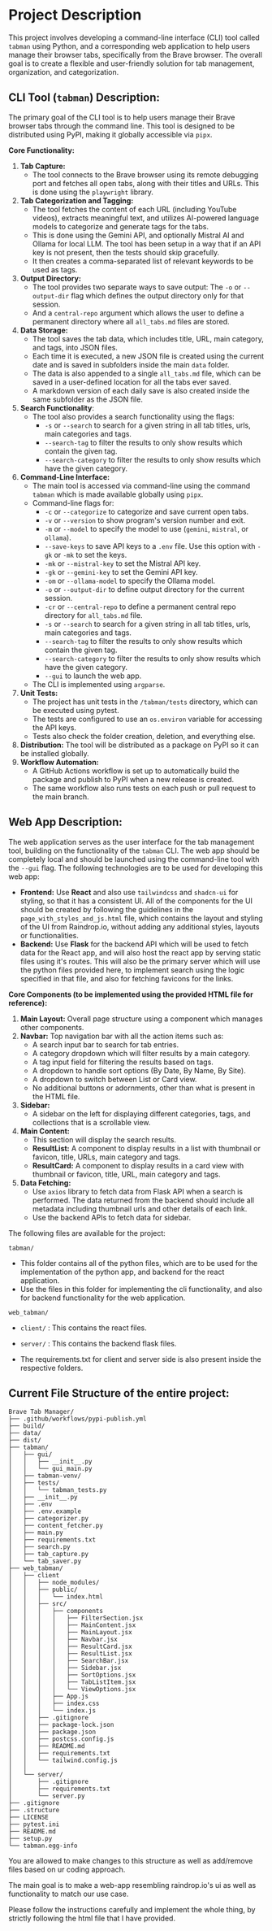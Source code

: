 # Project Description

This project involves developing a command-line interface (CLI) tool called `tabman` using Python, and a corresponding web application to help users manage their browser tabs, specifically from the Brave browser. The overall goal is to create a flexible and user-friendly solution for tab management, organization, and categorization.

## CLI Tool (`tabman`) Description:

The primary goal of the CLI tool is to help users manage their Brave browser tabs through the command line. This tool is designed to be distributed using PyPI, making it globally accessible via `pipx`.

**Core Functionality:**

1.  **Tab Capture:**
    *   The tool connects to the Brave browser using its remote debugging port and fetches all open tabs, along with their titles and URLs. This is done using the `playwright` library.
2.  **Tab Categorization and Tagging:**
    *   The tool fetches the content of each URL (including YouTube videos), extracts meaningful text, and utilizes AI-powered language models to categorize and generate tags for the tabs.
    *   This is done using the Gemini API, and optionally Mistral AI and Ollama for local LLM. The tool has been setup in a way that if an API key is not present, then the tests should skip gracefully.
    *   It then creates a comma-separated list of relevant keywords to be used as tags.
3. **Output Directory:**
    * The tool provides two separate ways to save output: The `-o` or `--output-dir` flag which defines the output directory only for that session.
    *   And a `central-repo` argument which allows the user to define a permanent directory where all `all_tabs.md` files are stored.
4.  **Data Storage:**
    *   The tool saves the tab data, which includes title, URL, main category, and tags, into JSON files.
    *   Each time it is executed, a new JSON file is created using the current date and is saved in subfolders inside the main `data` folder.
    *   The data is also appended to a single `all_tabs.md` file, which can be saved in a user-defined location for all the tabs ever saved.
    *   A markdown version of each daily save is also created inside the same subfolder as the JSON file.
5.  **Search Functionality**:
     * The tool also provides a search functionality using the flags:
        *  `-s` or `--search` to search for a given string in all tab titles, urls, main categories and tags.
        *  `--search-tag` to filter the results to only show results which contain the given tag.
        *  `--search-category` to filter the results to only show results which have the given category.
6.  **Command-Line Interface:**
    *   The main tool is accessed via command-line using the command `tabman` which is made available globally using `pipx`.
    *   Command-line flags for:
        *   `-c` or `--categorize` to categorize and save current open tabs.
        *   `-v` or `--version` to show program's version number and exit.
        *   `-m` or `--model` to specify the model to use (`gemini`, `mistral`, or `ollama`).
        *   `--save-keys` to save API keys to a `.env` file. Use this option with `-gk` or `-mk` to set the keys.
        *   `-mk` or `--mistral-key` to set the Mistral API key.
        *   `-gk` or `--gemini-key` to set the Gemini API key.
        *   `-om` or `--ollama-model` to specify the Ollama model.
        *   `-o` or `--output-dir` to define output directory for the current session.
        *  `-cr` or `--central-repo` to define a permanent central repo directory for `all_tabs.md` file.
        *  `-s` or `--search` to search for a given string in all tab titles, urls, main categories and tags.
        *  `--search-tag` to filter the results to only show results which contain the given tag.
        * `--search-category` to filter the results to only show results which have the given category.
        * `--gui` to launch the web app.
    * The CLI is implemented using `argparse`.
7.  **Unit Tests:**
    *   The project has unit tests in the `/tabman/tests` directory, which can be executed using pytest.
    *   The tests are configured to use an `os.environ` variable for accessing the API keys.
    *   Tests also check the folder creation, deletion, and everything else.
8.  **Distribution:** The tool will be distributed as a package on PyPI so it can be installed globally.
9.  **Workflow Automation:**
    *   A GitHub Actions workflow is set up to automatically build the package and publish to PyPI when a new release is created.
    *   The same workflow also runs tests on each push or pull request to the main branch.

## Web App Description:

The web application serves as the user interface for the tab management tool, building on the functionality of the `tabman` CLI. The web app should be completely local and should be launched using the command-line tool with the `--gui` flag. The following technologies are to be used for developing this web app:

*   **Frontend:** Use **React** and also use `tailwindcss` and `shadcn-ui` for styling, so that it has a consistent UI. All of the components for the UI should be created by following the guidelines in the `page_with_styles_and_js.html` file, which contains the layout and styling of the UI from Raindrop.io, without adding any additional styles, layouts or functionalities.
*   **Backend:** Use **Flask** for the backend API which will be used to fetch data for the React app, and will also host the react app by serving static files using it's routes. This will also be the primary server which will use the python files provided here, to implement search using the logic specified in that file, and also for fetching favicons for the links.

**Core Components (to be implemented using the provided HTML file for reference):**

1.  **Main Layout:** Overall page structure using a component which manages other components.
2.  **Navbar:** Top navigation bar with all the action items such as:
    *   A search input bar to search for tab entries.
    *   A category dropdown which will filter results by a main category.
    *   A tag input field for filtering the results based on tags.
    *  A dropdown to handle sort options (By Date, By Name, By Site).
    *   A dropdown to switch between List or Card view.
    * No additional buttons or adornments, other than what is present in the HTML file.
3.  **Sidebar:**
    *   A sidebar on the left for displaying different categories, tags, and collections that is a scrollable view.
4.  **Main Content:**
    *   This section will display the search results.
    *   **ResultList:** A component to display results in a list with thumbnail or favicon, title, URLs, main category and tags.
    *   **ResultCard:** A component to display results in a card view with thumbnail or favicon, title, URL, main category and tags.
5.  **Data Fetching:**
     * Use `axios` library to fetch data from Flask API when a search is performed. The data returned from the backend should include all metadata including thumbnail urls and other details of each link.
     * Use the backend APIs to fetch data for sidebar.

The following files are available for the project:

`tabman/`
*   This folder contains all of the python files, which are to be used for the implementation of the python app, and backend for the react application.
*  Use the files in this folder for implementing the cli functionality, and also for backend functionality for the web application.

`web_tabman/`
* `client/` : This contains the react files.

*   `server/` : This contains the backend flask files.
*   The requirements.txt for client and server side is also present inside the respective folders.


## Current File Structure of the entire project:

```
Brave Tab Manager/
├── .github/workflows/pypi-publish.yml
├── build/
├── data/
├── dist/
├── tabman/
│   ├── gui/                  
│   │   ├── __init__.py       
│   │   └── gui_main.py       
│   ├── tabman-venv/
│   ├── tests/
│   │   └── tabman_tests.py
│   ├── __init__.py
│   ├── .env
│   ├── .env.example
│   ├── categorizer.py
│   ├── content_fetcher.py
│   ├── main.py
│   ├── requirements.txt
│   ├── search.py
│   ├── tab_capture.py
│   └── tab_saver.py
├── web_tabman/
│   ├── client
│   │   ├── node_modules/
│   │   ├── public/
│   │   │   └── index.html 
│   │   ├── src/
│   │   │   ├── components
│   │   │   │   ├── FilterSection.jsx
│   │   │   │   ├── MainContent.jsx
│   │   │   │   ├── MainLayout.jsx
│   │   │   │   ├── Navbar.jsx
│   │   │   │   ├── ResultCard.jsx
│   │   │   │   ├── ResultList.jsx
│   │   │   │   ├── SearchBar.jsx
│   │   │   │   ├── Sidebar.jsx
│   │   │   │   ├── SortOptions.jsx
│   │   │   │   ├── TabListItem.jsx
│   │   │   │   └── ViewOptions.jsx
│   │   │   ├── App.js
│   │   │   ├── index.css
│   │   │   └── index.js
│   │   ├── .gitignore 
│   │   ├── package-lock.json
│   │   ├── package.json
│   │   ├── postcss.config.js
│   │   ├── README.md
│   │   ├── requirements.txt
│   │   └── tailwind.config.js
│   │
│   └── server/
│       ├── .gitignore
│       ├── requirements.txt
│       └── server.py
├── .gitignore
├── .structure
├── LICENSE
├── pytest.ini
├── README.md
├── setup.py
└── tabman.egg-info

```
You are allowed to make changes to this structure as well as add/remove files based on ur coding approach.

The main goal is to make a web-app resembling raindrop.io's ui as well as functionality to match our use case.

Please follow the instructions carefully and implement the whole thing, by strictly following the html file that I have provided.